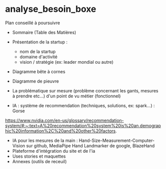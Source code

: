 # analyse_besoin_boxe
Plan conseillé à poursuivre 

- Sommaire (Table des Matières)
- Présentation de la startup : 
    - nom de la startup
    - domaine d'activité
    - vision / stratégie (ex: leader mondial ou autre)

- Diagramme bête à cornes
- Diagramme de pieuvre
- La problématique sur mesure (problème concernant les gants, mesures à prendre etc...) d'un point de vu métier (fonctionnel)
- IA : système de recommendation (techniques, solutions, ex: spark...) : Gorse

https://www.nvidia.com/en-us/glossary/recommendation-system/#:~:text=A%20recommendation%20system%20is%20an,demographic%20information%2C%20and%20other%20factors.

- IA pour les mesures de la main : Hand-Size-Measurement-Computer-Vision sur github, MediaPipe Hand Landmarker de google, BlazeHand
- Plateforme d'intégration du site et de l'ia
- Uses stories et maquettes
- Annexes (outils de receuil)
